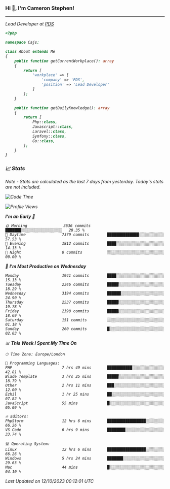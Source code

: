 ### Hi 👋, I'm Cameron Stephen!
<hr>
<p><em>Lead Developer at <a href="https://prindatasolutions.co.uk">PDS</a></p>


```php
<?php

namespace Cajs;

class About extends Me
{
    public function getCurrentWorkplace(): array
    {
        return [
            'workplace' => [
                'company' => 'PDS',
                'position' => 'Lead Developer'
            ]
        ];
    }

    public function getDailyKnowledge(): array
    {
        return [
            Php::class,
            Javascript::class,
            Laravel::class,
            Symfony::class,
            Go::class,
        ];
    }
}
```

### 📈 Stats
<p><em>Note - Stats are calculated as the last 7 days from yesterday. Today's stats are not included.</em></p>


<!--START_SECTION:waka-->
![Code Time](http://img.shields.io/badge/Code%20Time-3%2C585%20hrs%2053%20mins-blue)

![Profile Views](http://img.shields.io/badge/Profile%20Views-0-blue)

**I'm an Early 🐤** 

```text
🌞 Morning                3636 commits        ███████░░░░░░░░░░░░░░░░░░   28.35 % 
🌆 Daytime                7379 commits        ██████████████░░░░░░░░░░░   57.53 % 
🌃 Evening                1812 commits        ████░░░░░░░░░░░░░░░░░░░░░   14.13 % 
🌙 Night                  0 commits           ░░░░░░░░░░░░░░░░░░░░░░░░░   00.00 % 
```
📅 **I'm Most Productive on Wednesday** 

```text
Monday                   1941 commits        ████░░░░░░░░░░░░░░░░░░░░░   15.13 % 
Tuesday                  2346 commits        █████░░░░░░░░░░░░░░░░░░░░   18.29 % 
Wednesday                3194 commits        ██████░░░░░░░░░░░░░░░░░░░   24.90 % 
Thursday                 2537 commits        █████░░░░░░░░░░░░░░░░░░░░   19.78 % 
Friday                   2398 commits        █████░░░░░░░░░░░░░░░░░░░░   18.69 % 
Saturday                 151 commits         ░░░░░░░░░░░░░░░░░░░░░░░░░   01.18 % 
Sunday                   260 commits         █░░░░░░░░░░░░░░░░░░░░░░░░   02.03 % 
```


📊 **This Week I Spent My Time On** 

```text
🕑︎ Time Zone: Europe/London

💬 Programming Languages: 
PHP                      7 hrs 49 mins       ███████████░░░░░░░░░░░░░░   42.81 % 
Blade Template           3 hrs 25 mins       █████░░░░░░░░░░░░░░░░░░░░   18.79 % 
Other                    2 hrs 11 mins       ███░░░░░░░░░░░░░░░░░░░░░░   12.00 % 
Ezhil                    1 hr 25 mins        ██░░░░░░░░░░░░░░░░░░░░░░░   07.82 % 
JavaScript               55 mins             █░░░░░░░░░░░░░░░░░░░░░░░░   05.09 % 

🔥 Editors: 
PhpStorm                 12 hrs 6 mins       █████████████████░░░░░░░░   66.26 % 
VS Code                  6 hrs 9 mins        ████████░░░░░░░░░░░░░░░░░   33.74 % 

💻 Operating System: 
Linux                    12 hrs 6 mins       █████████████████░░░░░░░░   66.26 % 
Windows                  5 hrs 24 mins       ███████░░░░░░░░░░░░░░░░░░   29.63 % 
Mac                      44 mins             █░░░░░░░░░░░░░░░░░░░░░░░░   04.10 % 
```


 Last Updated on 12/10/2023 00:12:01 UTC
<!--END_SECTION:waka-->
